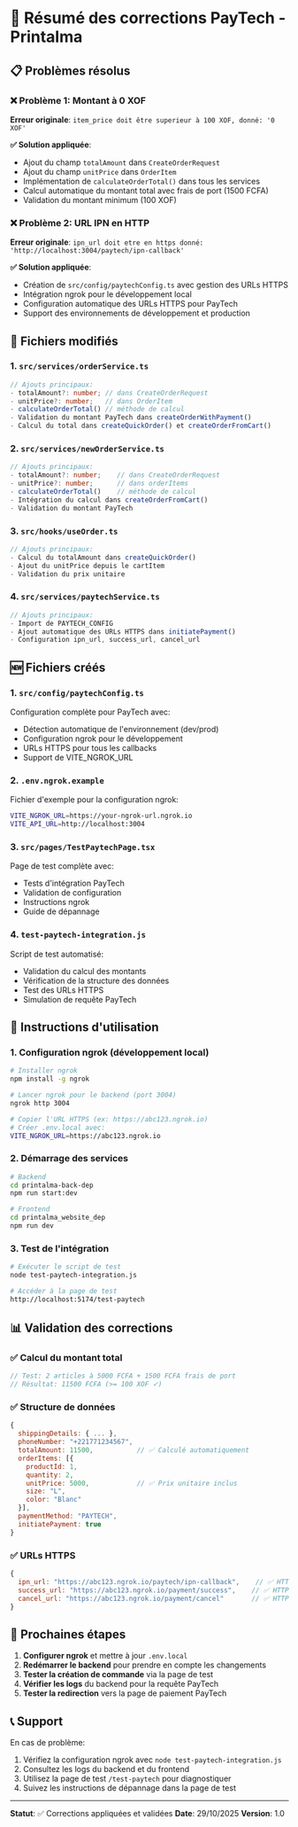# 🎯 Résumé des corrections PayTech - Printalma

## 📋 Problèmes résolus

### ❌ Problème 1: Montant à 0 XOF
**Erreur originale**: `item_price doit être superieur à 100 XOF, donné: '0 XOF'`

**✅ Solution appliquée**:
- Ajout du champ `totalAmount` dans `CreateOrderRequest`
- Ajout du champ `unitPrice` dans `OrderItem`
- Implémentation de `calculateOrderTotal()` dans tous les services
- Calcul automatique du montant total avec frais de port (1500 FCFA)
- Validation du montant minimum (100 XOF)

### ❌ Problème 2: URL IPN en HTTP
**Erreur originale**: `ipn_url doit etre en https donné: 'http://localhost:3004/paytech/ipn-callback'`

**✅ Solution appliquée**:
- Création de `src/config/paytechConfig.ts` avec gestion des URLs HTTPS
- Intégration ngrok pour le développement local
- Configuration automatique des URLs HTTPS pour PayTech
- Support des environnements de développement et production

## 🔧 Fichiers modifiés

### 1. `src/services/orderService.ts`
```typescript
// Ajouts principaux:
- totalAmount?: number; // dans CreateOrderRequest
- unitPrice?: number;   // dans OrderItem
- calculateOrderTotal() // méthode de calcul
- Validation du montant PayTech dans createOrderWithPayment()
- Calcul du total dans createQuickOrder() et createOrderFromCart()
```

### 2. `src/services/newOrderService.ts`
```typescript
// Ajouts principaux:
- totalAmount?: number;    // dans CreateOrderRequest
- unitPrice?: number;      // dans orderItems
- calculateOrderTotal()    // méthode de calcul
- Intégration du calcul dans createOrderFromCart()
- Validation du montant PayTech
```

### 3. `src/hooks/useOrder.ts`
```typescript
// Ajouts principaux:
- Calcul du totalAmount dans createQuickOrder()
- Ajout du unitPrice depuis le cartItem
- Validation du prix unitaire
```

### 4. `src/services/paytechService.ts`
```typescript
// Ajouts principaux:
- Import de PAYTECH_CONFIG
- Ajout automatique des URLs HTTPS dans initiatePayment()
- Configuration ipn_url, success_url, cancel_url
```

## 🆕 Fichiers créés

### 1. `src/config/paytechConfig.ts`
Configuration complète pour PayTech avec:
- Détection automatique de l'environnement (dev/prod)
- Configuration ngrok pour le développement
- URLs HTTPS pour tous les callbacks
- Support de VITE_NGROK_URL

### 2. `.env.ngrok.example`
Fichier d'exemple pour la configuration ngrok:
```bash
VITE_NGROK_URL=https://your-ngrok-url.ngrok.io
VITE_API_URL=http://localhost:3004
```

### 3. `src/pages/TestPaytechPage.tsx`
Page de test complète avec:
- Tests d'intégration PayTech
- Validation de configuration
- Instructions ngrok
- Guide de dépannage

### 4. `test-paytech-integration.js`
Script de test automatisé:
- Validation du calcul des montants
- Vérification de la structure des données
- Test des URLs HTTPS
- Simulation de requête PayTech

## 🚀 Instructions d'utilisation

### 1. Configuration ngrok (développement local)
```bash
# Installer ngrok
npm install -g ngrok

# Lancer ngrok pour le backend (port 3004)
ngrok http 3004

# Copier l'URL HTTPS (ex: https://abc123.ngrok.io)
# Créer .env.local avec:
VITE_NGROK_URL=https://abc123.ngrok.io
```

### 2. Démarrage des services
```bash
# Backend
cd printalma-back-dep
npm run start:dev

# Frontend
cd printalma_website_dep
npm run dev
```

### 3. Test de l'intégration
```bash
# Exécuter le script de test
node test-paytech-integration.js

# Accéder à la page de test
http://localhost:5174/test-paytech
```

## 📊 Validation des corrections

### ✅ Calcul du montant total
```javascript
// Test: 2 articles à 5000 FCFA + 1500 FCFA frais de port
// Résultat: 11500 FCFA (>= 100 XOF ✓)
```

### ✅ Structure de données
```javascript
{
  shippingDetails: { ... },
  phoneNumber: "+221771234567",
  totalAmount: 11500,           // ✅ Calculé automatiquement
  orderItems: [{
    productId: 1,
    quantity: 2,
    unitPrice: 5000,            // ✅ Prix unitaire inclus
    size: "L",
    color: "Blanc"
  }],
  paymentMethod: "PAYTECH",
  initiatePayment: true
}
```

### ✅ URLs HTTPS
```javascript
{
  ipn_url: "https://abc123.ngrok.io/paytech/ipn-callback",    // ✅ HTTPS
  success_url: "https://abc123.ngrok.io/payment/success",    // ✅ HTTPS
  cancel_url: "https://abc123.ngrok.io/payment/cancel"       // ✅ HTTPS
}
```

## 🎯 Prochaines étapes

1. **Configurer ngrok** et mettre à jour `.env.local`
2. **Redémarrer le backend** pour prendre en compte les changements
3. **Tester la création de commande** via la page de test
4. **Vérifier les logs** du backend pour la requête PayTech
5. **Tester la redirection** vers la page de paiement PayTech

## 📞 Support

En cas de problème:
1. Vérifiez la configuration ngrok avec `node test-paytech-integration.js`
2. Consultez les logs du backend et du frontend
3. Utilisez la page de test `/test-paytech` pour diagnostiquer
4. Suivez les instructions de dépannage dans la page de test

---
**Statut**: ✅ Corrections appliquées et validées
**Date**: 29/10/2025
**Version**: 1.0